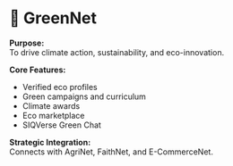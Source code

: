 # 🌱 GreenNet

**Purpose:**  
To drive climate action, sustainability, and eco-innovation.

**Core Features:**
- Verified eco profiles
- Green campaigns and curriculum
- Climate awards
- Eco marketplace
- SIQVerse Green Chat

**Strategic Integration:**  
Connects with AgriNet, FaithNet, and E-CommerceNet.
